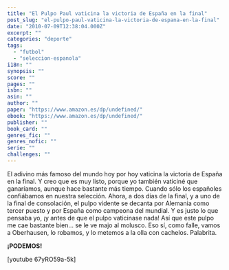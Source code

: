 ```yaml
---
title: "El Pulpo Paul vaticina la victoria de España en la final"
post_slug: "el-pulpo-paul-vaticina-la-victoria-de-espana-en-la-final"
date: "2010-07-09T12:38:04.000Z"
excerpt: ""
categories: "deporte"
tags: 
  - "futbol"
  - "seleccion-espanola"
i18n: ""
synopsis: ""
score: ""
pages: ""
isbn: ""
asin: ""
author: ""
paper: "https://www.amazon.es/dp/undefined/"
ebook: "https://www.amazon.es/dp/undefined/"
publisher: ""
book_card: ""
genres_fic: ""
genres_nofic: ""
serie: ""
challenges: ""
---
```


El adivino más famoso del mundo hoy por hoy vaticina la victoria de España en la final. Y creo que es muy listo, porque yo también vaticiné que ganaríamos, aunque hace bastante más tiempo. Cuando sólo los españoles confiábamos en nuestra selección. Ahora, a dos días de la final, y a uno de la final de consolación, el pulpo vidente se decanta por Alemania como tercer puesto y por España como campeona del mundial. Y es justo lo que pensaba yo, ¡y antes de que el pulpo vaticinase nada! Así que este pulpo me cae bastante bien... se le ve majo al molusco. Eso sí, como falle, vamos a Oberhausen, lo robamos, y lo metemos a la olla con cachelos. Palabrita.

**¡PODEMOS!**

\[youtube 67yRO59a-5k\]
